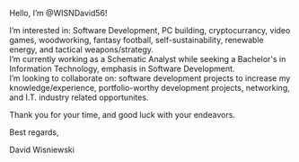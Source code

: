 Hello, I’m @WISNDavid56!

I’m interested in: Software Development, PC building, cryptocurrancy, video games, woodworking, fantasy football, self-sustainability, renewable energy, and tactical weapons/strategy.\
I’m currently working as a Schematic Analyst while seeking a Bachelor's in Information Technology, emphasis in Software Development.\
I’m looking to collaborate on: software development projects to increase my knowledge/experience, portfolio-worthy development projects, networking, and I.T. industry related opportunites.

Thank you for your time, and good luck with your endeavors.

Best regards,

David Wisniewski
